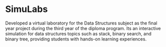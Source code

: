 # SimuLabs
Developed a virtual laboratory for the Data Structures subject as the final year project during the third year of the diploma program. Its an interactive simulation for data structures topics such as stack, binary search, and binary tree, providing students with hands-on learning experiences.
